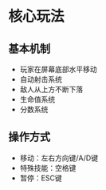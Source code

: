 # 核心玩法

## 基本机制
- 玩家在屏幕底部水平移动
- 自动射击系统
- 敌人从上方不断下落
- 生命值系统
- 分数系统

## 操作方式
- 移动：左右方向键/A/D键
- 特殊技能：空格键
- 暂停：ESC键 
